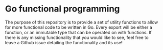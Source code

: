 # Go functional programming

The purpose of this repository is to provide a set of utility functions to allow for more functional code to be written in Go. Every export will be either a function, or an immutable type that can be operated on with functions. If there is any missing functionality that you would like to see, feel free to leave a Github issue detailing the functionality and its use!

